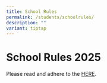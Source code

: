 ```yaml
---
title: School Rules
permalink: /students/schoolrules/
description: ""
variant: tiptap
---
```

<h1>School Rules 2025</h1>
<p>Please read and adhere to the <a href="/files/2025_School_Rules_updated_v2_26082025.pdf" rel="noopener noreferrer nofollow" target="_blank">HERE</a>.</p>